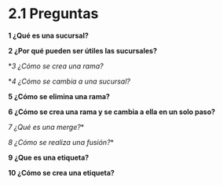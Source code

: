 # 2.1 Preguntas
**1 ¿Qué es una sucursal?**



**2 ¿Por qué pueden ser útiles las sucursales?**



**3 ¿Cómo se crea una rama?*



**4 ¿Cómo se cambia a una sucursal?*



**5 ¿Cómo se elimina una rama?**



**6 ¿Cómo se crea una rama y se cambia a ella en un solo paso?**



*7 ¿Qué es una merge?**



*8 ¿Cómo se realiza una fusión?**



**9 ¿Que es una etiqueta?**



**10 ¿Cómo se crea una etiqueta?**


